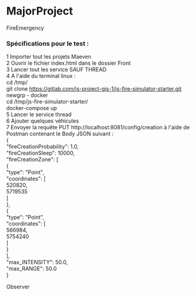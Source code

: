 # MajorProject
FireEmergency

### Spécifications pour le test :
1 Importer tout les projets Maeven  
2 Ouvrir le fichier index.html dans le dossier Front  
3 Lancer tout les service SAUF THREAD  
4 A l'aide du terminal linux :  
cd /tmp/  
git clone https://gitlab.com/js-project-gis-1/js-fire-simulator-starter.git  
newgrp - docker  
cd /tmp/js-fire-simulator-starter/  
docker-compose up  
5 Lancer le service thread  
6 Ajouter quelques véhicules  
7 Envoyer la requête PUT http://localhost:8081/config/creation à l'aide de Postman contenant le Body JSON suivant :  
{  
    "fireCreationProbability": 1.0,  
    "fireCreationSleep": 10000,  
    "fireCreationZone": [  
        {  
            "type": "Point",  
            "coordinates": [  
                520820,  
                5719535  
            ]  
        },  
        {  
            "type": "Point",  
            "coordinates": [  
                566984,  
                5754240  
            ]  
        }  
    ],  
    "max_INTENSITY": 50.0,  
    "max_RANGE": 50.0  
}  
  
Observer  
 
